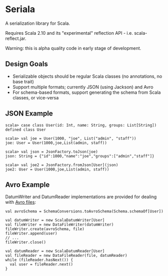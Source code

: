 Seriala
=======

A serialization library for Scala.

Requires Scala 2.10 and its "experimental" reflection API - i.e. scala-reflect.jar.

Warning: this is alpha quality code in early stage of development.

Design Goals
------------

* Serializable objects should be regular Scala classes (no annotations, no base trait)
* Support multiple formats; currently JSON (using Jackson) and Avro
* For schema-based formats, support generating the schema from Scala classes, or vice-versa

JSON Example
------------

    scala> case class User(id: Int, name: String, groups: List[String])
    defined class User
    
    scala> val joe = User(1000, "joe", List("admin", "staff"))
    joe: User = User(1000,joe,List(admin, staff))
    
    scala> val json = JsonFactory.toJson(joe)
    json: String = {"id":1000,"name":"joe","groups":["admin","staff"]}
    
    scala> val joe2 = JsonFactory.fromJson[User](json)
    joe2: User = User(1000,joe,List(admin, staff))

Avro Example
------------

DatumWriter and DatumReader implementations are provided for dealing with
[Avro files](http://avro.apache.org/docs/1.7.3/gettingstartedjava.html#Serializing):

    val avroSchema = SchemaConversions.toAvroSchema(Schema.schemaOf[User])

    val datumWriter = new ScalaDatumWriter[User]
    val fileWriter = new DataFileWriter(datumWriter)
    fileWriter.create(avroSchema, file)
    fileWriter.append(user)
    // ...
    fileWriter.close()

    val datumReader = new ScalaDatumReader[User]
    val fileReader = new DataFileReader(file, datumReader)
    while (fileReader.hasNext()) {
      val user = fileReader.next()
    }

